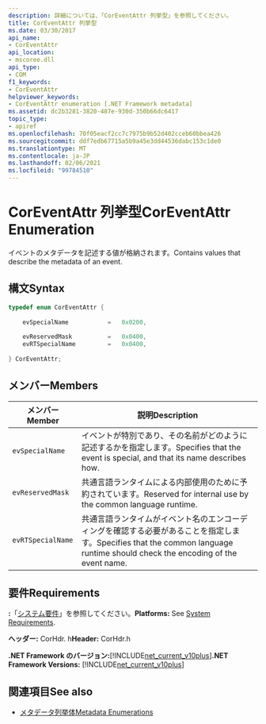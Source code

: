 ```yaml
---
description: 詳細については、「CorEventAttr 列挙型」を参照してください。
title: CorEventAttr 列挙型
ms.date: 03/30/2017
api_name:
- CorEventAttr
api_location:
- mscoree.dll
api_type:
- COM
f1_keywords:
- CorEventAttr
helpviewer_keywords:
- CorEventAttr enumeration [.NET Framework metadata]
ms.assetid: dc2b3281-3820-487e-930d-350b66dc6417
topic_type:
- apiref
ms.openlocfilehash: 70f05eacf2cc7c7975b9b52d402cceb60bbea426
ms.sourcegitcommit: ddf7edb67715a5b9a45e3dd44536dabc153c1de0
ms.translationtype: MT
ms.contentlocale: ja-JP
ms.lasthandoff: 02/06/2021
ms.locfileid: "99784510"
---
```

# <a name="coreventattr-enumeration"></a><span data-ttu-id="70937-103">CorEventAttr 列挙型</span><span class="sxs-lookup"><span data-stu-id="70937-103">CorEventAttr Enumeration</span></span>

<span data-ttu-id="70937-104">イベントのメタデータを記述する値が格納されます。</span><span class="sxs-lookup"><span data-stu-id="70937-104">Contains values that describe the metadata of an event.</span></span>  
  
## <a name="syntax"></a><span data-ttu-id="70937-105">構文</span><span class="sxs-lookup"><span data-stu-id="70937-105">Syntax</span></span>  
  
```cpp  
typedef enum CorEventAttr {  
  
    evSpecialName           =   0x0200,  
  
    evReservedMask          =   0x0400,  
    evRTSpecialName         =   0x0400,  
  
} CorEventAttr;  
```  
  
## <a name="members"></a><span data-ttu-id="70937-106">メンバー</span><span class="sxs-lookup"><span data-stu-id="70937-106">Members</span></span>  
  
|<span data-ttu-id="70937-107">メンバー</span><span class="sxs-lookup"><span data-stu-id="70937-107">Member</span></span>|<span data-ttu-id="70937-108">説明</span><span class="sxs-lookup"><span data-stu-id="70937-108">Description</span></span>|  
|------------|-----------------|  
|`evSpecialName`|<span data-ttu-id="70937-109">イベントが特別であり、その名前がどのように記述するかを指定します。</span><span class="sxs-lookup"><span data-stu-id="70937-109">Specifies that the event is special, and that its name describes how.</span></span>|  
|`evReservedMask`|<span data-ttu-id="70937-110">共通言語ランタイムによる内部使用のために予約されています。</span><span class="sxs-lookup"><span data-stu-id="70937-110">Reserved for internal use by the common language runtime.</span></span>|  
|`evRTSpecialName`|<span data-ttu-id="70937-111">共通言語ランタイムがイベント名のエンコーディングを確認する必要があることを指定します。</span><span class="sxs-lookup"><span data-stu-id="70937-111">Specifies that the common language runtime should check the encoding of the event name.</span></span>|  
  
## <a name="requirements"></a><span data-ttu-id="70937-112">要件</span><span class="sxs-lookup"><span data-stu-id="70937-112">Requirements</span></span>  

 <span data-ttu-id="70937-113">**:**「[システム要件](../../get-started/system-requirements.md)」を参照してください。</span><span class="sxs-lookup"><span data-stu-id="70937-113">**Platforms:** See [System Requirements](../../get-started/system-requirements.md).</span></span>  
  
 <span data-ttu-id="70937-114">**ヘッダー:** CorHdr. h</span><span class="sxs-lookup"><span data-stu-id="70937-114">**Header:** CorHdr.h</span></span>  
  
 <span data-ttu-id="70937-115">**.NET Framework のバージョン:**[!INCLUDE[net_current_v10plus](../../../../includes/net-current-v10plus-md.md)]</span><span class="sxs-lookup"><span data-stu-id="70937-115">**.NET Framework Versions:** [!INCLUDE[net_current_v10plus](../../../../includes/net-current-v10plus-md.md)]</span></span>  
  
## <a name="see-also"></a><span data-ttu-id="70937-116">関連項目</span><span class="sxs-lookup"><span data-stu-id="70937-116">See also</span></span>

- [<span data-ttu-id="70937-117">メタデータ列挙体</span><span class="sxs-lookup"><span data-stu-id="70937-117">Metadata Enumerations</span></span>](metadata-enumerations.md)
